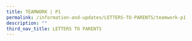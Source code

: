 ```yaml
---
title: TEAMWORK | P1
permalink: /information-and-updates/LETTERS-TO-PARENTS/teamwork-p1
description: ""
third_nav_title: LETTERS TO PARENTS
---
```

